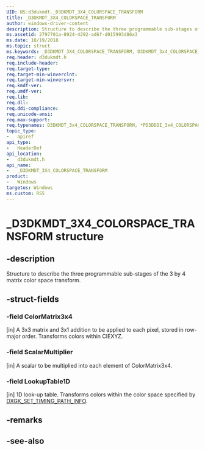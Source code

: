 ```yaml
---
UID: NS:d3dukmdt._D3DKMDT_3X4_COLORSPACE_TRANSFORM
title: _D3DKMDT_3X4_COLORSPACE_TRANSFORM
author: windows-driver-content
description: Structure to describe the three programmable sub-stages of the 3 by 4 matrix color space transform.
ms.assetid: 2797701a-8924-4292-ad6f-d015993d86a3
ms.date: 10/19/2018
ms.topic: struct
ms.keywords: _D3DKMDT_3X4_COLORSPACE_TRANSFORM, D3DKMDT_3x4_COLORSPACE_TRANSFORM, *PD3DDDI_3x4_COLORSPACE_TRANSFORM, 
req.header: d3dukmdt.h
req.include-header:
req.target-type:
req.target-min-winverclnt:
req.target-min-winversvr:
req.kmdf-ver:
req.umdf-ver:
req.lib:
req.dll:
req.ddi-compliance:
req.unicode-ansi:
req.max-support:
req.typenames: D3DKMDT_3x4_COLORSPACE_TRANSFORM, *PD3DDDI_3x4_COLORSPACE_TRANSFORM
topic_type: 
-	apiref
api_type: 
-	HeaderDef
api_location: 
-	d3dukmdt.h
api_name: 
-	_D3DKMDT_3X4_COLORSPACE_TRANSFORM
product:
-	Windows
targetos: Windows
ms.custom: RS5
---
```


# _D3DKMDT_3X4_COLORSPACE_TRANSFORM structure

## -description

Structure to describe the three programmable sub-stages of the 3 by 4 matrix color space transform.

## -struct-fields

### -field ColorMatrix3x4

[in] A 3x3 matrix and 3x1 addition to be applied to each pixel, stored in row-major order. Transforms colors within CIEXYZ.

### -field ScalarMultiplier

[in] A scalar to be multiplied into each element of ColorMatrix3x4.

### -field LookupTable1D

[in] 1D look-up table. Transforms colors within the color space specified by [DXGK_SET_TIMING_PATH_INFO](../d3dkmddi/ns-d3dkmddi-_dxgk_set_timing_path_info.md).

## -remarks

## -see-also
